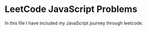# LeetCode JavaScript Problems

In this file I have included my JavaScript journey through leetcode.
